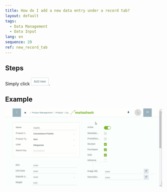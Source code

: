 ```yaml
---
title: How do I add a new data entry under a record tab?
layout: default
tags:
  - Data Management
  - Data Input
lang: en
sequence: 20
ref: new_record_tab
---
```


## Steps
Simply click !["Add new"](assets/Add_New_Button.png).

## Example
<kbd><img src="assets/New_Record_Tab.gif" alt="GIF: Add a new data entry under a record tab"></kbd>
